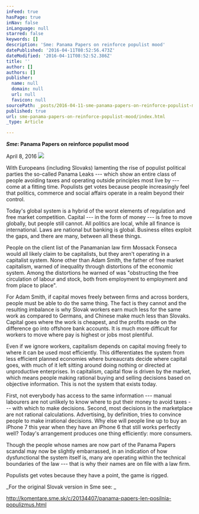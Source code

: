 ```yaml
---
inFeed: true
hasPage: true
inNav: false
inLanguage: null
starred: false
keywords: []
description: 'Sme: Panama Papers on reinforce populist mood'
datePublished: '2016-04-11T08:52:56.473Z'
dateModified: '2016-04-11T08:52:52.386Z'
title: ''
author: []
authors: []
publisher:
  name: null
  domain: null
  url: null
  favicon: null
sourcePath: _posts/2016-04-11-sme-panama-papers-on-reinforce-populist-mood.md
published: true
url: sme-panama-papers-on-reinforce-populist-mood/index.html
_type: Article

---
```

**_Sme_: Panama Papers on reinforce populist mood**

April 8, 2016
![](https://the-grid-user-content.s3-us-west-2.amazonaws.com/c02c61cb-4981-48f9-8ef5-82c848d646a1.jpg)

With Europeans (including Slovaks) lamenting the rise of populist political parties the so-called Panama Leaks --- which show an entire class of people avoiding taxes and operating outside principles most live by --- come at a fitting time. Populists get votes because people increasingly feel that politics, commerce and social affairs operate in a realm beyond their control. 

Today's global system is a hybrid of the worst elements of regulation and free market competition. Capital --- in the form of money --- is free to move globally, but people still cannot. All politics are local, while all finance is international. Laws are national but banking is global. Business elites exploit the gaps, and there are many, between all these things. 

People on the client list of the Panamanian law firm Mossack Fonseca would all likely claim to be capitalists, but they aren't operating in a capitalist system. None other than Adam Smith, the father of free market capitalism, warned of inequality through distortions of the economic system. Among the distortions he warned of was "obstructing the free circulation of labour and stock, both from employment to employment and from place to place". 

For Adam Smith, if capital moves freely between firms and across borders, people must be able to do the same thing. The fact is they cannot and the resulting imbalance is why Slovak workers earn much less for the same work as compared to Germans, and Chinese make much less than Slovaks. Capital goes where the work is cheapest, and the profits made on the difference go into offshore bank accounts. It is much more difficult for workers to move where pay is highest or jobs most plentiful. 

Even if we ignore workers, capitalism depends on capital moving freely to where it can be used most efficiently. This differentiates the system from less efficient planned economies where bureaucrats decide where capital goes, with much of it left sitting around doing nothing or directed at unproductive enterprises. In capitalism, capital flow is driven by the market, which means people making rational buying and selling decisions based on objective information. This is not the system that exists today. 

First, not everybody has access to the same information --- manual labourers are not unlikely to know where to put their money to avoid taxes --- with which to make decisions. Second, most decisions in the marketplace are not rational calculations. Advertising, by definition, tries to convince people to make irrational decisions. Why else will people line up to buy an iPhone 7 this year when they have an iPhone 6 that still works perfectly well? Today's arrangement produces one thing efficiently: more consumers. 

Though the people whose names are now part of the Panama Papers scandal may now be slightly embarrassed, in an indication of how dysfunctional the system itself is, many are operating within the technical boundaries of the law --- that is why their names are on file with a law firm. 

Populists get votes because they have a point, the game is rigged.

_For the original Slovak version in Sme see: _

http://komentare.sme.sk/c/20134407/panama-papers-len-posilnia-populizmus.html